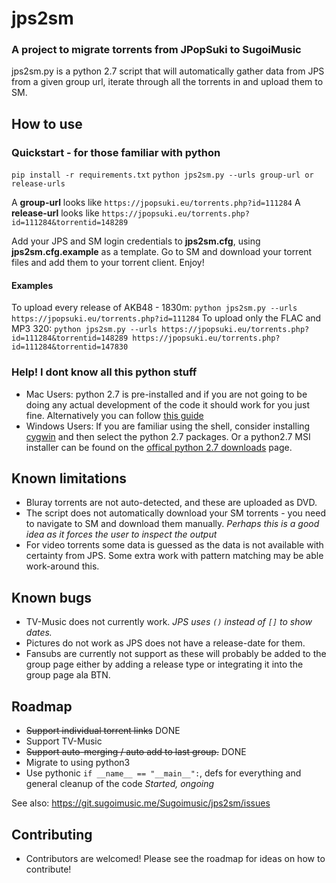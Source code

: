 # jps2sm

### A project to migrate torrents from JPopSuki to SugoiMusic

jps2sm.py is a python 2.7 script that will automatically gather data from JPS from a given group url, iterate through all the torrents in and upload them to SM.

## How to use
### Quickstart - for those familiar with python
`pip install -r requirements.txt`
`python jps2sm.py --urls group-url or release-urls`

A **group-url** looks like `https://jpopsuki.eu/torrents.php?id=111284`
A **release-url** looks like `https://jpopsuki.eu/torrents.php?id=111284&torrentid=148289`

Add your JPS and SM login credentials to **jps2sm.cfg**, using **jps2sm.cfg.example** as a template.
Go to SM and download your torrent files and add them to your torrent client. Enjoy!
#### Examples
To upload every release of AKB48 - 1830m:
`python jps2sm.py --urls https://jpopsuki.eu/torrents.php?id=111284`
To upload only the FLAC and MP3 320:
`python jps2sm.py --urls https://jpopsuki.eu/torrents.php?id=111284&torrentid=148289 https://jpopsuki.eu/torrents.php?id=111284&torrentid=147830`
### Help! I dont know all this python stuff

* Mac Users: python 2.7 is pre-installed and if you are not going to be doing any actual development of the code it should work for you just fine. Alternatively you can follow [this guide](https://docs.python-guide.org/starting/install/osx/)
* Windows Users: If you are familiar using the shell, consider installing [cygwin](https://cygwin.com/install.html) and then select the python 2.7 packages. Or a python2.7 MSI installer can be found on the [offical python 2.7 downloads](https://www.python.org/download/releases/2.7/) page.

## Known limitations
* Bluray torrents are not auto-detected, and these are uploaded as DVD.
* The script does not automatically download your SM torrents - you need to navigate to SM and download them manually. *Perhaps this is a good idea as it forces the user to inspect the output*
* For video torrents some data is guessed as the data is not available with certainty from JPS. Some extra work with pattern matching may be able work-around this.

## Known bugs
* TV-Music does not currently work. *JPS uses `()` instead of `[]` to show dates.*
* Pictures do not work as JPS does not have a release-date for them.
* Fansubs are currently not support as these will probably be added to the group page either by adding a release type or integrating it into the group page ala BTN.

## Roadmap
* ~~Support individual torrent links~~ DONE
* Support TV-Music
* ~~Support auto-merging / auto add to last group.~~ DONE
* Migrate to using python3
* Use pythonic `if __name__ == "__main__":`, defs for everything and general cleanup of the code *Started, ongoing*

See also: https://git.sugoimusic.me/Sugoimusic/jps2sm/issues

## Contributing
* Contributors are welcomed! Please see the roadmap for ideas on how to contribute!
